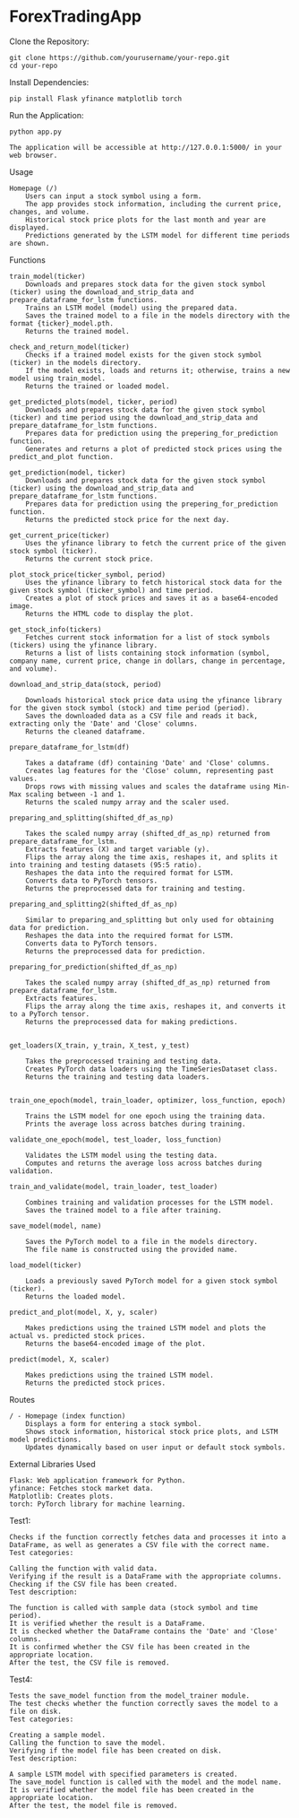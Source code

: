 # ForexTradingApp
Clone the Repository:



    git clone https://github.com/yourusername/your-repo.git
    cd your-repo

Install Dependencies:


    pip install Flask yfinance matplotlib torch

Run the Application:



    python app.py

    The application will be accessible at http://127.0.0.1:5000/ in your web browser.

Usage

    Homepage (/)
        Users can input a stock symbol using a form.
        The app provides stock information, including the current price, changes, and volume.
        Historical stock price plots for the last month and year are displayed.
        Predictions generated by the LSTM model for different time periods are shown.

Functions

    train_model(ticker)
        Downloads and prepares stock data for the given stock symbol (ticker) using the download_and_strip_data and prepare_dataframe_for_lstm functions.
        Trains an LSTM model (model) using the prepared data.
        Saves the trained model to a file in the models directory with the format {ticker}_model.pth.
        Returns the trained model.

    check_and_return_model(ticker)
        Checks if a trained model exists for the given stock symbol (ticker) in the models directory.
        If the model exists, loads and returns it; otherwise, trains a new model using train_model.
        Returns the trained or loaded model.

    get_predicted_plots(model, ticker, period)
        Downloads and prepares stock data for the given stock symbol (ticker) and time period using the download_and_strip_data and prepare_dataframe_for_lstm functions.
        Prepares data for prediction using the prepering_for_prediction function.
        Generates and returns a plot of predicted stock prices using the predict_and_plot function.

    get_prediction(model, ticker)
        Downloads and prepares stock data for the given stock symbol (ticker) using the download_and_strip_data and prepare_dataframe_for_lstm functions.
        Prepares data for prediction using the prepering_for_prediction function.
        Returns the predicted stock price for the next day.

    get_current_price(ticker)
        Uses the yfinance library to fetch the current price of the given stock symbol (ticker).
        Returns the current stock price.

    plot_stock_price(ticker_symbol, period)
        Uses the yfinance library to fetch historical stock data for the given stock symbol (ticker_symbol) and time period.
        Creates a plot of stock prices and saves it as a base64-encoded image.
        Returns the HTML code to display the plot.

    get_stock_info(tickers)
        Fetches current stock information for a list of stock symbols (tickers) using the yfinance library.
        Returns a list of lists containing stock information (symbol, company name, current price, change in dollars, change in percentage, and volume).
        
    download_and_strip_data(stock, period)

        Downloads historical stock price data using the yfinance library for the given stock symbol (stock) and time period (period).
        Saves the downloaded data as a CSV file and reads it back, extracting only the 'Date' and 'Close' columns.
        Returns the cleaned dataframe.

    prepare_dataframe_for_lstm(df)
    
        Takes a dataframe (df) containing 'Date' and 'Close' columns.
        Creates lag features for the 'Close' column, representing past values.
        Drops rows with missing values and scales the dataframe using Min-Max scaling between -1 and 1.
        Returns the scaled numpy array and the scaler used.
    
    preparing_and_splitting(shifted_df_as_np)
    
        Takes the scaled numpy array (shifted_df_as_np) returned from prepare_dataframe_for_lstm.
        Extracts features (X) and target variable (y).
        Flips the array along the time axis, reshapes it, and splits it into training and testing datasets (95:5 ratio).
        Reshapes the data into the required format for LSTM.
        Converts data to PyTorch tensors.
        Returns the preprocessed data for training and testing.
    
    preparing_and_splitting2(shifted_df_as_np)
    
        Similar to preparing_and_splitting but only used for obtaining data for prediction.
        Reshapes the data into the required format for LSTM.
        Converts data to PyTorch tensors.
        Returns the preprocessed data for prediction.
    
    preparing_for_prediction(shifted_df_as_np)
    
        Takes the scaled numpy array (shifted_df_as_np) returned from prepare_dataframe_for_lstm.
        Extracts features.
        Flips the array along the time axis, reshapes it, and converts it to a PyTorch tensor.
        Returns the preprocessed data for making predictions.
  
    
    get_loaders(X_train, y_train, X_test, y_test)
    
        Takes the preprocessed training and testing data.
        Creates PyTorch data loaders using the TimeSeriesDataset class.
        Returns the training and testing data loaders.
    
    
    train_one_epoch(model, train_loader, optimizer, loss_function, epoch)
    
        Trains the LSTM model for one epoch using the training data.
        Prints the average loss across batches during training.
    
    validate_one_epoch(model, test_loader, loss_function)
    
        Validates the LSTM model using the testing data.
        Computes and returns the average loss across batches during validation.
    
    train_and_validate(model, train_loader, test_loader)
    
        Combines training and validation processes for the LSTM model.
        Saves the trained model to a file after training.
    
    save_model(model, name)
    
        Saves the PyTorch model to a file in the models directory.
        The file name is constructed using the provided name.
    
    load_model(ticker)
    
        Loads a previously saved PyTorch model for a given stock symbol (ticker).
        Returns the loaded model.
    
    predict_and_plot(model, X, y, scaler)
    
        Makes predictions using the trained LSTM model and plots the actual vs. predicted stock prices.
        Returns the base64-encoded image of the plot.
    
    predict(model, X, scaler)
    
        Makes predictions using the trained LSTM model.
        Returns the predicted stock prices.

Routes

    / - Homepage (index function)
        Displays a form for entering a stock symbol.
        Shows stock information, historical stock price plots, and LSTM model predictions.
        Updates dynamically based on user input or default stock symbols.

External Libraries Used

    Flask: Web application framework for Python.
    yfinance: Fetches stock market data.
    Matplotlib: Creates plots.
    torch: PyTorch library for machine learning.



Test1:

    Checks if the function correctly fetches data and processes it into a DataFrame, as well as generates a CSV file with the correct name.
    Test categories:

    Calling the function with valid data.
    Verifying if the result is a DataFrame with the appropriate columns.
    Checking if the CSV file has been created.
    Test description:

    The function is called with sample data (stock symbol and time period).
    It is verified whether the result is a DataFrame.
    It is checked whether the DataFrame contains the 'Date' and 'Close' columns.
    It is confirmed whether the CSV file has been created in the appropriate location.
    After the test, the CSV file is removed.

Test4:

    Tests the save_model function from the model_trainer module.
    The test checks whether the function correctly saves the model to a file on disk.
    Test categories:

    Creating a sample model.
    Calling the function to save the model.
    Verifying if the model file has been created on disk.
    Test description:

    A sample LSTM model with specified parameters is created.
    The save_model function is called with the model and the model name.
    It is verified whether the model file has been created in the appropriate location.
    After the test, the model file is removed.
